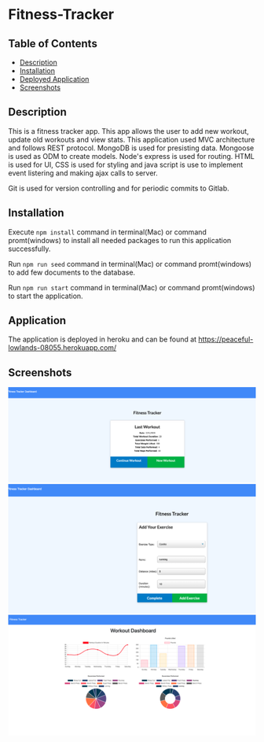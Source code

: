 # Fitness-Tracker

## Table of Contents

* [Description](#description)
* [Installation](#installation)
* [Deployed Application](#application)
* [Screenshots](#screenshots)

## Description 

This is a fitness tracker app. This app allows the user to add new workout, update old workouts and view stats. This application used MVC architecture and follows REST protocol. MongoDB is used for presisting data. Mongoose is used as ODM to create models. Node's express is used for routing. HTML is used for UI,  CSS is used for styling and java script is use to implement event listering and making ajax calls to server. 

Git is used for version controlling and for periodic commits to Gitlab.

## Installation

Execute ``` npm install ``` command in terminal(Mac) or command promt(windows) to install all needed packages to run this application successfully.

Run ``` npm run seed ``` command in terminal(Mac) or command promt(windows) to add few documents to the database.

Run ``` npm run start ``` command in terminal(Mac) or command promt(windows) to start the application.


## Application

The application is deployed in heroku and can be found at https://peaceful-lowlands-08055.herokuapp.com/


## Screenshots
<img src="public/assets/images/1.png"><br>
<img src="public/assets/images/2.png"><br>
<img src="public/assets/images/3.png"><br>